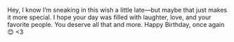 Hey, I know I’m sneaking in this wish a little late—but maybe that just makes it more special. I hope your day was filled with laughter, love, and your favorite people. You deserve all that and more. Happy Birthday, once again 😊
<3
